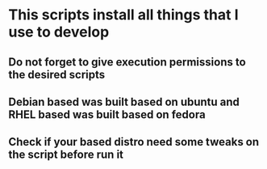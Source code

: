 # This scripts install all things that I use to develop

## Do not forget to give execution permissions to the desired scripts

## Debian based was built based on ubuntu and RHEL based was built based on fedora
## Check if your based distro need some tweaks on the script before run it
